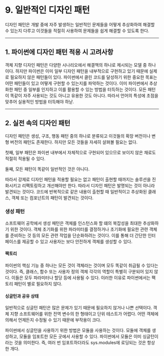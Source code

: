 # 9. 일반적인 디자인 패턴

디자인 패턴은 개발 중에 자주 발생하는 일반적인 문제들을 어떻게 추상화하여 해결할 수 있는지 다루고 이것들을 적절히 사용하여 문제들을 
쉽게 해결할 수 있도록 한다.

---

## 1. 파이썬에 디자인 패턴 적용 시 고려사항

객체 지향 디자인 패턴은 다양한 시나리오에서 해결책의 하나로 제시되는 모델 중 하나이다. 하지만 파이썬은 이미 일부 디자인 패턴을 내부적으로 구현하고 있기
때문에 실제로 필요하지 않은 패턴들이 있다. 파이썬에서 클린 코드를 달성하기 위한 중요한 목표는 어떤 패턴들이 있고 어떻게 구현할 수 있는지를 파악하는 것이다.
이미 파이썬에서 추상화한 패턴 중 일부를 인지하고 이를 활용할 수 있는 방법을 터득하는 것이다. 모든 패턴이 똑같이 자주 사용되는 것도 아니고 유용한 것도 아니다.
따라서 언어의 특성에 초점을 맞추어 실용적인 방법을 터득해야 하낟.

---

## 2. 실전 속의 디자인 패턴

디자인 패턴은 생성, 구조, 행동 패턴 중의 하나로 분류되고 이것들의 확장 버전이나 변형 버전의 패턴도 존재한다. 하지만 모든 것들을 자세히 살펴볼 필요는 없다.

첫째, 일부 패턴은 파이썬 내부에서 자체적으로 구현되어 있으므로 보이지 않은 채로도 적절히 적용될 수 있다.

둘째, 모든 패턴이 똑같이 일반적인 것은 아니다.

따라서 강제로 디자인 패턴을 적용할 필요는 없고 패턴이 출현할 때까지는 솔루션을 진화시키고 리팩토링하고 개선해야만 한다. 따라서 디자인 패턴은 발명되는 것이
아니라 발견되는 것이다. 코드에 반복적으로 같은 내용이 출현할 때 일반적이고 추상화된 클래스, 객체 또는 컴포넌트의 패턴이 발견되는 것이다.

### 생성 패턴

소프트웨어 공학에서 생성 패턴은 객체를 인스턴스화 할 떄의 복잡성을 최대한 추상화하기 위한 것이다. 객체 초기화를 위한 파라미터를 결정하거나 초기화에 필요한
관련 객체를 준비하는 것 등의 모든 관련 작업을 단순화하려는 것이다. 이를 통해 더 간단한 인터페이스를 제공할 수 있고 사용자는 보다 안전하게 객체를
생성할 수 있다.

#### 팩토리

파이썬의 핵심 기능 중 하나는 모든 것이 객체라는 것이며 모두 똑같이 취급될 수 있다는 것이다. 즉, 클래스, 함수 또는 사용자 정의 객체 각각의 역할이 특별히
구분되어 있지 않다. 이들은 모두 파라미터나 할당 등에 사용될 수 있다. 이러한 이유로 파이썬에서는 팩토리 패턴이 별로 필요하지 않다.

#### 싱글턴과 공유 상태

일반적으로 싱글턴 패턴은 많은 문제가 있기 때문에 필요하지 않거나 나쁜 선택이다. 객체 지향 소프트웨어를 위한 전역 변수의 한 형태이고 단위 테스트가 어렵다. 
어떤 객체에 의해서 언제든지 수정될 수 있기 때문에 부작용이 크다.

파이썬에서 싱글턴을 사용하기 위한 방법은 모듈을 사용하는 것이다. 모둘에 객체를 생성하고, 모듈을 임포트한 모든 곳에서 사용할 수 있다. 파이썬에서 모듈은 이미
싱글턴이라는 것을 의미한다. 즉, 여러 번 임포트하더라도 sys.modules에 로딩되는 것은 항상 한 개다.


